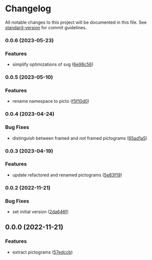 # Changelog

All notable changes to this project will be documented in this file. See [standard-version](https://github.com/conventional-changelog/standard-version) for commit guidelines.

### 0.0.6 (2023-05-23)


### Features

* simplify optimizations of svg ([6e98c56](https://github.com/sbb-design-systems/sbb-pictograms/commit/6e98c564fe07a804f447bb6136e2d7cf5a04d267))

### 0.0.5 (2023-05-10)


### Features

* rename namespace to picto ([f5f10d0](https://github.com/sbb-design-systems/sbb-pictograms/commit/f5f10d0318e5cdc46f7c8b31c5fc88b7f4f7683b))

### 0.0.4 (2023-04-24)


### Bug Fixes

* distinguish between framed and not framed pictograms ([65ad1a5](https://github.com/sbb-design-systems/sbb-pictograms/commit/65ad1a5927dc1f61ce6e72747e8cd870bff51bbd))

### 0.0.3 (2023-04-19)


### Features

* update refactored and renamed pictograms ([5e83f19](https://github.com/sbb-design-systems/sbb-pictograms/commit/5e83f19276ea40433772b62cf214433501aea600))

### 0.0.2 (2022-11-21)


### Bug Fixes

* set initial version ([2da646f](https://github.com/sbb-design-systems/sbb-pictograms/commit/2da646ff9a4ca953b87753745ff292ae8a74906c))

## 0.0.0 (2022-11-21)


### Features

* extract pictograms ([57edccb](https://github.com/sbb-design-systems/sbb-pictograms/commit/57edccbf1c8eefb2d9e75415c86f6fb29f6ff7c5))
